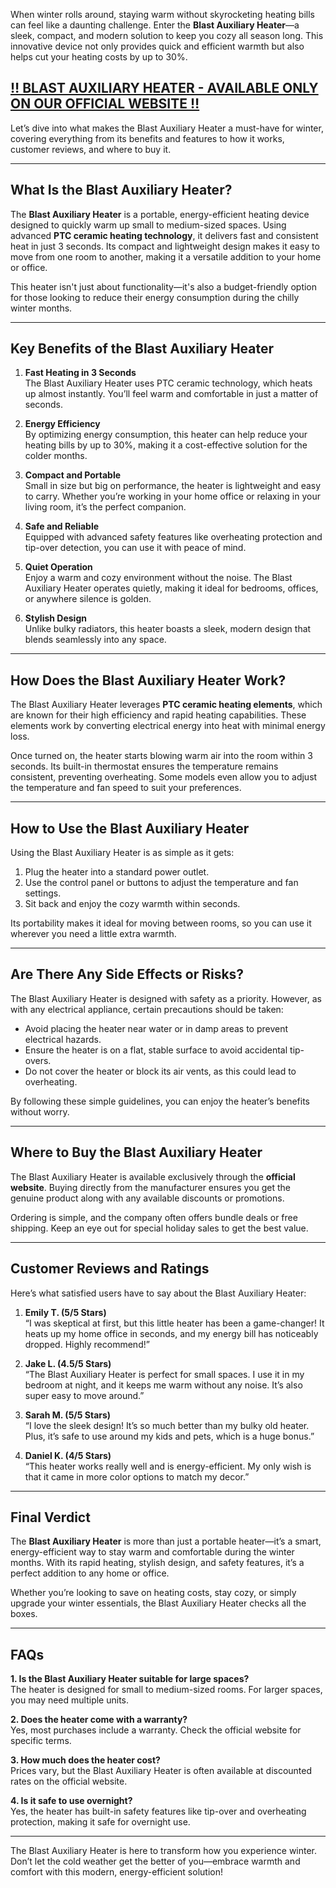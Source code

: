 When winter rolls around, staying warm without skyrocketing heating bills can feel like a daunting challenge. Enter the **Blast Auxiliary Heater**—a sleek, compact, and modern solution to keep you cozy all season long. This innovative device not only provides quick and efficient warmth but also helps cut your heating costs by up to 30%.

## [‼️ BLAST AUXILIARY HEATER - AVAILABLE ONLY ON OUR OFFICIAL WEBSITE ‼️](https://rebrand.ly/blastauxiliaryheater)

Let’s dive into what makes the Blast Auxiliary Heater a must-have for winter, covering everything from its benefits and features to how it works, customer reviews, and where to buy it.

---

## What Is the Blast Auxiliary Heater?  

The **Blast Auxiliary Heater** is a portable, energy-efficient heating device designed to quickly warm up small to medium-sized spaces. Using advanced **PTC ceramic heating technology**, it delivers fast and consistent heat in just 3 seconds. Its compact and lightweight design makes it easy to move from one room to another, making it a versatile addition to your home or office.

This heater isn't just about functionality—it's also a budget-friendly option for those looking to reduce their energy consumption during the chilly winter months.

---

## Key Benefits of the Blast Auxiliary Heater  

1. **Fast Heating in 3 Seconds**  
   The Blast Auxiliary Heater uses PTC ceramic technology, which heats up almost instantly. You’ll feel warm and comfortable in just a matter of seconds.  

2. **Energy Efficiency**  
   By optimizing energy consumption, this heater can help reduce your heating bills by up to 30%, making it a cost-effective solution for the colder months.  

3. **Compact and Portable**  
   Small in size but big on performance, the heater is lightweight and easy to carry. Whether you’re working in your home office or relaxing in your living room, it’s the perfect companion.  

4. **Safe and Reliable**  
   Equipped with advanced safety features like overheating protection and tip-over detection, you can use it with peace of mind.  

5. **Quiet Operation**  
   Enjoy a warm and cozy environment without the noise. The Blast Auxiliary Heater operates quietly, making it ideal for bedrooms, offices, or anywhere silence is golden.  

6. **Stylish Design**  
   Unlike bulky radiators, this heater boasts a sleek, modern design that blends seamlessly into any space.  

---

## How Does the Blast Auxiliary Heater Work?  

The Blast Auxiliary Heater leverages **PTC ceramic heating elements**, which are known for their high efficiency and rapid heating capabilities. These elements work by converting electrical energy into heat with minimal energy loss.

Once turned on, the heater starts blowing warm air into the room within 3 seconds. Its built-in thermostat ensures the temperature remains consistent, preventing overheating. Some models even allow you to adjust the temperature and fan speed to suit your preferences.

---

## How to Use the Blast Auxiliary Heater  

Using the Blast Auxiliary Heater is as simple as it gets:

1. Plug the heater into a standard power outlet.  
2. Use the control panel or buttons to adjust the temperature and fan settings.  
3. Sit back and enjoy the cozy warmth within seconds.  

Its portability makes it ideal for moving between rooms, so you can use it wherever you need a little extra warmth.

---

## Are There Any Side Effects or Risks?  

The Blast Auxiliary Heater is designed with safety as a priority. However, as with any electrical appliance, certain precautions should be taken:

- Avoid placing the heater near water or in damp areas to prevent electrical hazards.  
- Ensure the heater is on a flat, stable surface to avoid accidental tip-overs.  
- Do not cover the heater or block its air vents, as this could lead to overheating.  

By following these simple guidelines, you can enjoy the heater’s benefits without worry.

---

## Where to Buy the Blast Auxiliary Heater  

The Blast Auxiliary Heater is available exclusively through the **official website**. Buying directly from the manufacturer ensures you get the genuine product along with any available discounts or promotions.

Ordering is simple, and the company often offers bundle deals or free shipping. Keep an eye out for special holiday sales to get the best value.

---

## Customer Reviews and Ratings  

Here’s what satisfied users have to say about the Blast Auxiliary Heater:

1. **Emily T. (5/5 Stars)**  
   “I was skeptical at first, but this little heater has been a game-changer! It heats up my home office in seconds, and my energy bill has noticeably dropped. Highly recommend!”  

2. **Jake L. (4.5/5 Stars)**  
   “The Blast Auxiliary Heater is perfect for small spaces. I use it in my bedroom at night, and it keeps me warm without any noise. It’s also super easy to move around.”  

3. **Sarah M. (5/5 Stars)**  
   “I love the sleek design! It’s so much better than my bulky old heater. Plus, it’s safe to use around my kids and pets, which is a huge bonus.”  

4. **Daniel K. (4/5 Stars)**  
   “This heater works really well and is energy-efficient. My only wish is that it came in more color options to match my decor.”  

---

## Final Verdict  

The **Blast Auxiliary Heater** is more than just a portable heater—it’s a smart, energy-efficient way to stay warm and comfortable during the winter months. With its rapid heating, stylish design, and safety features, it’s a perfect addition to any home or office.

Whether you’re looking to save on heating costs, stay cozy, or simply upgrade your winter essentials, the Blast Auxiliary Heater checks all the boxes.

---

## FAQs  

**1. Is the Blast Auxiliary Heater suitable for large spaces?**  
The heater is designed for small to medium-sized rooms. For larger spaces, you may need multiple units.  

**2. Does the heater come with a warranty?**  
Yes, most purchases include a warranty. Check the official website for specific terms.  

**3. How much does the heater cost?**  
Prices vary, but the Blast Auxiliary Heater is often available at discounted rates on the official website.  

**4. Is it safe to use overnight?**  
Yes, the heater has built-in safety features like tip-over and overheating protection, making it safe for overnight use.

---

The Blast Auxiliary Heater is here to transform how you experience winter. Don’t let the cold weather get the better of you—embrace warmth and comfort with this modern, energy-efficient solution!
